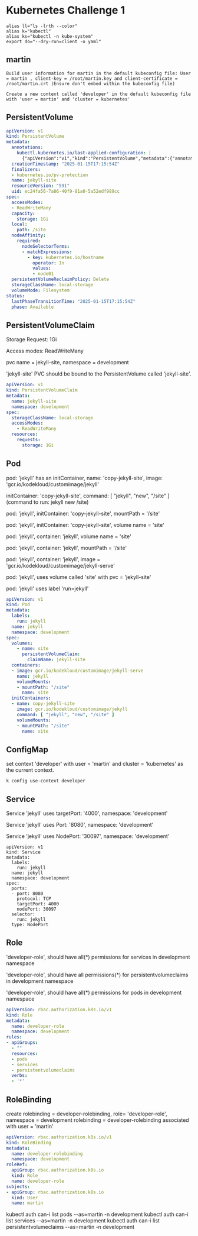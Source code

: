 # Kubernetes Challenge 1


```
alias ll="ls -lrth --color"
alias k="kubectl"
alias ks="kubectl -n kube-system"
export do="--dry-run=client -o yaml"
```

## martin
```
Build user information for martin in the default kubeconfig file: User = martin , client-key = /root/martin.key and client-certificate = /root/martin.crt (Ensure don't embed within the kubeconfig file)

Create a new context called 'developer' in the default kubeconfig file with 'user = martin' and 'cluster = kubernetes'
```

## PersistentVolume
```jekyll-site.yaml
apiVersion: v1
kind: PersistentVolume
metadata:
  annotations:
    kubectl.kubernetes.io/last-applied-configuration: |
      {"apiVersion":"v1","kind":"PersistentVolume","metadata":{"annotations":{},"name":"jekyll-site"},"spec":{"accessModes":["ReadWriteMany"],"capacity":{"storage":"1Gi"},"local":{"path":"/site"},"nodeAffinity":{"required":{"nodeSelectorTerms":[{"matchExpressions":[{"key":"kubernetes.io/hostname","operator":"In","values":["node01"]}]}]}},"persistentVolumeReclaimPolicy":"Delete","storageClassName":"local-storage","volumeMode":"Filesystem"}}
  creationTimestamp: "2025-01-15T17:15:54Z"
  finalizers:
  - kubernetes.io/pv-protection
  name: jekyll-site
  resourceVersion: "591"
  uid: ec24fa56-7a06-40f9-81a0-5a52edf989cc
spec:
  accessModes:
  - ReadWriteMany
  capacity:
    storage: 1Gi
  local:
    path: /site
  nodeAffinity:
    required:
      nodeSelectorTerms:
      - matchExpressions:
        - key: kubernetes.io/hostname
          operator: In
          values:
          - node01
  persistentVolumeReclaimPolicy: Delete
  storageClassName: local-storage
  volumeMode: Filesystem
status:
  lastPhaseTransitionTime: "2025-01-15T17:15:54Z"
  phase: Available
```

## PersistentVolumeClaim
Storage Request: 1Gi

Access modes: ReadWriteMany

pvc name = jekyll-site, namespace = development

'jekyll-site' PVC should be bound to the PersistentVolume called 'jekyll-site'.

```jekyll-site.yaml
apiVersion: v1
kind: PersistentVolumeClaim
metadata:
  name: jekyll-site
  namespace: development
spec:
  storageClassName: local-storage
  accessModes:
    - ReadWriteMany
  resources:
    requests:
      storage: 1Gi
```

## Pod
pod: 'jekyll' has an initContainer, name: 'copy-jekyll-site', image: 'gcr.io/kodekloud/customimage/jekyll'

initContainer: 'copy-jekyll-site', command: [ "jekyll", "new", "/site" ] (command to run: jekyll new /site)

pod: 'jekyll', initContainer: 'copy-jekyll-site', mountPath = '/site'

pod: 'jekyll', initContainer: 'copy-jekyll-site', volume name = 'site'

pod: 'jekyll', container: 'jekyll', volume name = 'site'

pod: 'jekyll', container: 'jekyll', mountPath = '/site'

pod: 'jekyll', container: 'jekyll', image = 'gcr.io/kodekloud/customimage/jekyll-serve'

pod: 'jekyll', uses volume called 'site' with pvc = 'jekyll-site'

pod: 'jekyll' uses label 'run=jekyll'

```jekyll.yaml
apiVersion: v1
kind: Pod
metadata:
  labels:
    run: jekyll
  name: jekyll
  namespace: development  
spec:
  volumes:
    - name: site
      persistentVolumeClaim:
        claimName: jekyll-site
  containers:
  - image: gcr.io/kodekloud/customimage/jekyll-serve
    name: jekyll
    volumeMounts:
    - mountPath: "/site"
      name: site    
  initContainers:
  - name: copy-jekyll-site
    image: gcr.io/kodekloud/customimage/jekyll
    command: [ "jekyll", "new", "/site" ]
    volumeMounts:
    - mountPath: "/site"
      name: site
```

## ConfigMap
set context 'developer' with user = 'martin' and cluster = 'kubernetes' as the current context.
```
k config use-context developer
```

## Service
Service 'jekyll' uses targetPort: '4000', namespace: 'development'

Service 'jekyll' uses Port: '8080', namespace: 'development'

Service 'jekyll' uses NodePort: '30097', namespace: 'development'
```jekyll
apiVersion: v1
kind: Service
metadata:
  labels:
    run: jekyll
  name: jekyll
  namespace: development
spec:
  ports:
  - port: 8080
    protocol: TCP
    targetPort: 4000
    nodePort: 30097
  selector:
    run: jekyll
  type: NodePort
```

## Role
'developer-role', should have all(*) permissions for services in development namespace

'developer-role', should have all permissions(*) for persistentvolumeclaims in development namespace

'developer-role', should have all(*) permissions for pods in development namespace

```developer-role.yaml
apiVersion: rbac.authorization.k8s.io/v1
kind: Role
metadata:
  name: developer-role
  namespace: development
rules:
- apiGroups:
  - ""
  resources:
  - pods
  - services
  - persistentvolumeclaims
  verbs:
  - '*'
```

## RoleBinding
create rolebinding = developer-rolebinding, role= 'developer-role', namespace = development
rolebinding = developer-rolebinding associated with user = 'martin'

```developer-rolebinding.yaml
apiVersion: rbac.authorization.k8s.io/v1
kind: RoleBinding
metadata:
  name: developer-rolebinding
  namespace: development  
roleRef:
  apiGroup: rbac.authorization.k8s.io
  kind: Role
  name: developer-role
subjects:
- apiGroup: rbac.authorization.k8s.io
  kind: User
  name: martin  
```

kubectl auth can-i list pods --as=martin -n development
kubectl auth can-i list services --as=martin -n development
kubectl auth can-i list persistentvolumeclaims --as=martin -n development
